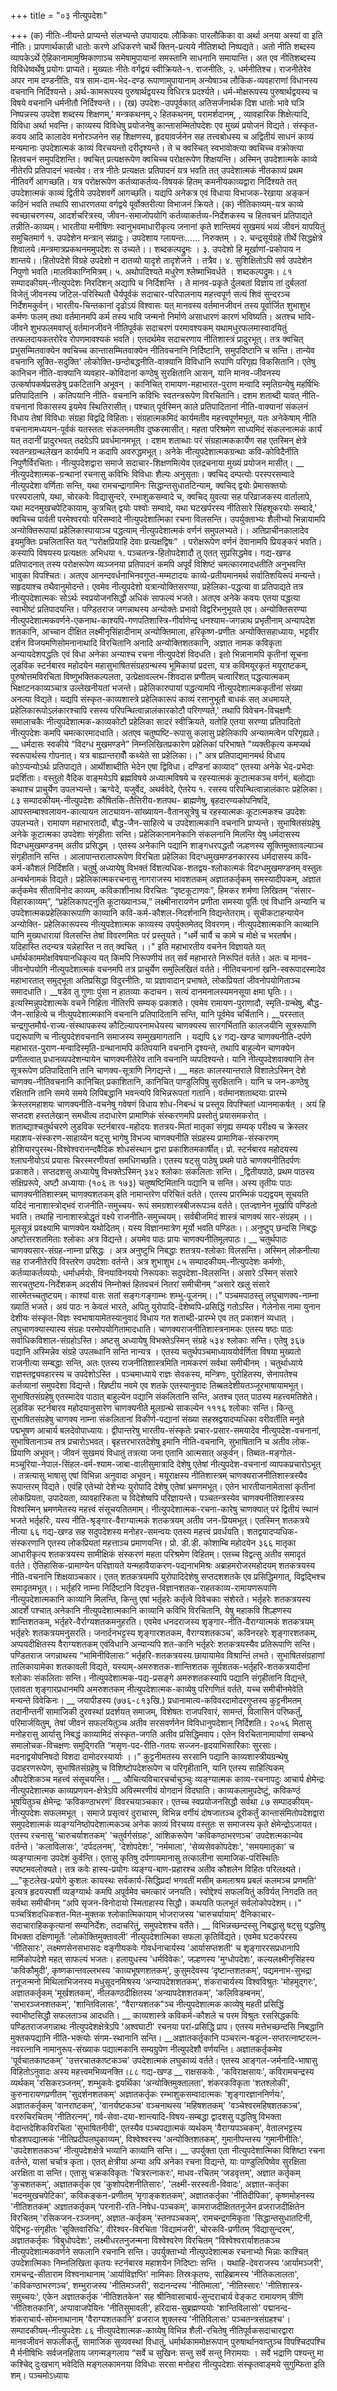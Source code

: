 +++
title = "०३ नीत्युपदेशः"

+++
(क) नीतिः-नीयन्ते प्राप्यन्ते संलभ्यन्ते उपायादयः लौकिकाः पारलौकिका वा अर्था अनया अस्यां वा इति नीतिः। प्रापणार्थकान्नी धातोः करणे अधिकरणे चार्थे क्तिन्-प्रत्यये नीतिशब्दो निष्पद्यते। अतो नीति शब्दस्य व्यापकेऽर्थे ऐहिकानामामुष्मिकाणाञ्च समेषामुपायानां समस्तानि साधनानि समायान्ति। अत एव नीतिशब्दस्य विविधेष्वर्थेषु प्रयोगः प्राप्यते।
मुख्यतः नीतेः वर्गद्वयं स्वीक्रियते-१. राजनीतिः, २. धर्मनीतिश्च। राजनीतेरेव अपर नाम दण्डनीतिः, यत्र साम-दाम-भेद-दण्ड रूपाणामुपायानाम् अन्येषाञ्च लौकिक-व्यवहाराणां विधानस्य वचनानि निर्दिश्यन्ते। अर्थ-कामरूपस्य पुरुषार्थद्वयस्य विधिरत्र प्रदर्श्यते। धर्म-मोक्षरूपस्य पुरुषार्थद्वयस्य च विषये वचनानि धर्मनीतौ निर्दिश्यन्ते।।
(ख) उपदेशः-उपपूर्वकात् अतिसर्जनार्थक दिश धातोः भावे घञि निष्पन्नस्य उपदेश शब्दस्य शिक्षणम्,' मन्त्रकथनम्,२ हितकथनम्, परामर्शदानम्, , व्यावहारिक शिक्षेत्यादि, विविधा अर्था भवन्ति।
काव्यस्य विविधेषु प्रयोजनेषु कान्तासम्मितोपदेशः एव मुख्यं प्रयोजनं विद्यते। संस्कृत-कवय आदि कालादेव मनोरञ्जनेन सह शिक्षणस्य, हृदयावर्जनेन सह तत्त्वबोधस्य च अद्वितीयं साधनं काव्यं मन्यमानाः उपदेशात्मकं काव्यं विरचयन्तो दरीदृश्यन्ते। ते च क्वस्चित् स्वभावोक्त्या क्वचिच्च वक्रोक्त्या हितवचनं समुपदिशन्ति। क्वचित् प्रत्यक्षरूपेण क्वचिच्च परोक्षरूपेण शिक्षयन्ति। अस्मिन् उपदेशात्मके काव्ये नीतेरपि प्रतिपादनं भवत्येव। तत्र नीतेः प्रत्यक्षतः प्रतिपादनं यत्र भवति तत् उपदेशात्मकं नीतकाव्यं प्रथम नीतिवर्गे आगच्छति। यत्र परोक्षरूपेण कर्तव्याकर्तव्य-विषयकं हितम् कमनीयकाव्यद्वारा निर्दिश्यते तत् उपदेशात्मकं काव्यं द्वितीये उपदेशवर्गे आगच्छति। यद्यपि अनेकत्र एवं विधाया विभाजक-रेखाया अङ्कनं कठिनं भवति तथापि साधारणतया वर्गद्वये पूर्वोक्तरीत्या विभाजनं क्रियते।
(क) नीतिकाव्यम्-यत्र काव्ये स्वच्छाचरणस्य, आदर्शचरित्रस्य, जीवन-समाजोपयोगि कर्तव्याकर्तव्य-निर्देशकस्य च हितवचनं प्रतिपाद्यते तन्नीति-काव्यम्। भारतीया मनीषिणः स्वानुभवमाधारीकृत्य जनानां कृते शान्तिमयं सुखमयं भव्यं जीवनं यापयितुं समुचितमार्ग
१. उपदेशेन मन्त्रान् संप्रादुः। उपदेशाय ग्लायन्तः...... निरुक्तम् । २. चन्द्रसूर्यग्रहे तीर्थे सिद्धक्षेत्रे शिवालये।मन्त्रमात्रप्रकथनममुपदेशः स उच्यते।। शब्दकल्पद्रुमः । ३. उपदेशो हि मूर्खाणां-प्रकोपाय न शान्तये।।हितोपदेशे विग्रहे उपदेशो न दातव्यो यादृशे तादृशेजने । तत्रैव। ४. सुशिक्षितोऽपि सर्व उपदेशेन निपुणो भवति।मालविकाग्निमित्रम्। ५. अथोपदिश्यते मधुरेण श्लेष्माभिवर्धते । शब्दकल्पद्रुमः।
८१
सम्पादकीयम्-नीत्युपदेशः निरदिशन् अद्यापि च निर्दिशन्ति । ते मानव-प्रकृते र्दुलबतां विज्ञाय तां दुर्बलतां विजेतुं जीवनस्य जटिल-परिस्थितौ धैर्यपूर्वकं सदाचार-परिपालनाय महत्त्वपूर्ण सत्यं शिवं सुन्दरञ्च निर्देशमकुर्वन्। भारतीय-चिन्तकानां दृढोऽयं विश्वासः यत् मानवस्य वर्तमानजीवनं तस्य पूर्वार्जित शुभाशुभ कर्मणः फलम् तथा वर्तमानमपि कर्म तस्य भावि जन्मनो निर्माणे असाधारणं कारणं भविष्यति। अतश्च भावि-जीवने शुभफलमवाप्तुं वर्तमानजीवने नीतिपूर्वकं सदाचरणं परमावश्यकम् यथामधुरफलमास्वादयितुं तत्फलदायकतरोरेव रोपणमावश्यकं भवति। एतदर्थमेव सदाचरणाय नीतिशास्त्रं प्रादुरभूत्। तत्र क्वचित् प्रभुसम्मितवाक्येन क्वचिच्च कान्तासम्मितवाक्येन नीतिवचनानि निर्दिष्टानि, समुपदिष्टानि च सन्ति। तान्येव वचनानि सूक्ति-सदुक्ति' लोकोक्ति-छन्दोबद्धनीति-वाक्यानि विविधानि रूपाणि परिगृह्य विकसितानि।
एतेषु कानिचन नीति-वाक्यानि व्यवहार-कोविदानां कण्ठेषु सुरक्षितानि आसन्, यानि मानव-जीवनस्य उत्कर्षापकर्षप्रसङेषु प्रकटितानि अभूवन् । कानिचित् रामायण-महाभारत-पुराण मन्वादि स्मृतिग्रन्येषु महर्षिभिः प्रतिपादितानि । कतिपयानि नीति- वचनानि कविभिः स्वतन्त्ररूपेण विरचितानि। दशम शताब्दी यावत् नीति-वचनानां विकासस्य इयमेव स्थितिरासीत्। पश्चात् पूर्वस्मिन् काले प्रतिपादितानां नीति-वाक्यानां संकलनं विधाय तेषां विविधाः संग्रहा विद्वद्रि विहिताः। संग्रहात्मकमिदं कार्यमतीव महत्त्वपूर्णमभूत्, यतः अनेकेषाम् नीति वचनानामध्ययन-पूर्वकं यतस्ततः संकलनमतीव दुष्करमासीत्। महता परिश्रमेण साध्यमिदं संकलनात्मकं कार्यं यत् तदानीं प्रादुरभवत् तदग्रेऽपि प्रवर्धमानमभूत् ।
दशम शताब्धाः परं संग्रहात्मककार्येण सह एतस्मिन् क्षेत्रे स्वतन्त्रग्रन्थलेखन कार्यमपि न कदापि अवरुद्धमभूत्। अनेके नीत्युपदेशात्मकग्रन्थाः कवि-कोविदैर्नीति निपुणैर्विरचिताः। नीत्युपदेशद्वारा समाजे सदाचार-शिक्षणमित्येव एतद्रचनाया मुख्यं प्रयोजन मासीत्।
__ नीत्युपदेशात्मक-ग्रन्थानां रचनासु कविभिः विविधाः शैल्यः अनुसृताः। क्वचिद् दम्पत्योः परस्परसम्वादे नीत्युपदेशा वर्णिताः सन्ति, यथा रामचन्द्रागामिनः सिद्धान्तसुधातटिन्याम्, क्वचिद् द्वयोः प्रेमासक्तयोः परस्परालापे, यथा, चोरकवेः विद्यासुन्दरे, रम्भाशुकसम्वादे च, क्वचिद् युवत्या सह परिव्राजकस्य वार्तालापे, यथा मदनमुखचपेटिकायाम्, कुत्रचित् द्वयोः पश्वोः सम्वादे, यथा घटखर्परस्य नीतिसारे सिंहशूकरयोः सम्वादे,' क्वचिच्च पार्वती परमेश्वरयोः परिसम्वादे नीत्युपदेशात्मिका रचना विलसन्ति। उपर्युक्ताभ्यः शैलीभ्यो भिन्नायामपि
अन्योक्तिरूपायां प्रहेलिकास्पायाञ्च पद्धत्याम् नीत्युपदेशात्मकं वर्णनं समुपलभ्यते।।
अतिप्राचीनकालादेव इयमुक्तिः प्रचलितास्ति यत् “परोक्षप्रियाहि देवाः प्रत्यक्षद्विषः” । परोक्षरूपेण वर्णनं देवानामपि प्रियङ्करं भवति। कस्यापि विषयस्य प्रत्यक्षतः अभिधया
१. पञ्चतन्त्र-हितोपदेशादौ तु एतत् सुप्रसिद्धमेव।
गद्य-खण्ड
प्रतिपादनात् तस्य परोक्षरूपेण व्यञ्जनया प्रतिपादनं कमपि अपूर्वं विशिष्टं चमत्कारमादधतीति
अनुभवन्ति भावुका विपश्चितः। अतएव आनन्दवर्धनाभिनवगुप्त-मम्मटादयः काव्ये-प्रतीयमानमर्थ सर्वातिशयिरूपं मन्यन्ते। सहृदयाश्च तथैवानुमोदन्ते। एवमेव नीत्युपदेशो यत्रान्योक्तिसरण्या, प्रहेलिका-पद्धत्या वा प्रतिपाद्यते तत्र नीत्युपदेशात्मकः सोऽर्थः स्वप्रयोजनसिद्धौ अधिकं साफल्यं भजते। अतएव अनेके कवयः एतया पद्धत्या स्वाभीष्टं प्रतिपादयन्ति। पण्डितराज जगन्नाथस्य अन्योक्तेः प्रभावो विद्वरिभनुभूयते एव।
अन्योक्तिसरण्या नीत्युपदेशात्मकवर्णने-एकनाथ-काश्यपि-गणपतिशास्त्रि-गीर्वाणेन्द्र धनश्याम-जगन्नाथ प्रभृतीनाम् अन्यापदेश शतकानि, आच्चान दीक्षित लक्ष्मीनृसिंहादीनाम् अन्योक्तिमाला, हरिकृष्ण-प्रणीतः अन्योक्तिसहाध्यायः, भट्टवीर दर्शन विजयमणिसोमनानाथादि विरचितानि अनादि अन्योक्तिशतकानि, अज्ञात नामक कविकृता अन्यायदेशपद्धतिः एवं विधा अनेका अन्याश्च रचना नीत्युपदेशं विदधति। इतो भिन्नानामपि कृतीनां सूचना लुडविक स्टर्नबारव महोदयेन महासुभाषितसंग्रहग्रन्थस्य भूमिकायां प्रदत्ता, यत्र कविमयूरकृतं मयूराष्टकम्, पुरुषोत्तमविरचिता विष्णुभक्तिकल्पलता, उत्प्रेक्षावल्लभ-शिवदास प्रणीतम् चत्वारिंशत् पद्धत्यात्मकम् भिक्षाटनकाव्यञ्चात्र उल्लेखनीयतां भजन्ते।
प्रहेलिकारुपायां पद्धत्यामपि नीत्युपदेशात्मककृतीनां संख्या अनल्पा विद्यते। यद्यपि संस्कृत-काव्यशास्त्रे प्रहेलिकारूपं काव्यं रसानुभूतौ बाधकं सत् अधमायते, प्रहेलिकारूपोऽलंकारश्चापि रसस्य परिपन्थित्वान्नालंकारकोटौ परिगण्यते,' तथापि विवेचन-विचक्षणैः समालाचकैः नीत्युपदेशात्मक-काव्यकोटौ प्रहेलिका सादरं स्वीक्रियते, यतोहि एतया सरण्या प्रतिपादितो नीत्युपदेशः कमपि चमत्कारमादधाति। अतएव चतुष्पष्टि-रूपासु कलासु प्रहेलिकापि अन्यतमत्वेन परिगृह्यते।
__ धर्मदासः स्वकीये “विदग्ध मुखमण्डने” निम्नलिखितप्रकारेण प्रहेलिकां परिभाषते
"व्यक्तीकृत्य कमप्यर्थ स्वरूपार्थस्य गोपनात्।
यत्र बाह्यान्तरावौँ कथ्येते सा प्रहेलिका।।" अत्र प्रतिपाद्यमानमर्थ विधाय कोऽप्यन्योऽर्थः प्रतिपाद्यते। आर्थीशाब्दीति भेदेन एषा द्विविधा। दण्डिनां काव्याद” एतस्या अनेके भेद-प्रभेदाः प्रदर्शिताः।
वस्तुतो वैदिक वाङ्मयेऽपि ब्रह्मविषये अध्यात्मविषये च रहस्यात्मकं कूटात्मकञ्च वर्णनं, बलोद्याः कथाश्च प्राचुर्येण उपलभ्यन्ते। ऋग्वेदे, यजुर्वेद, अथर्ववेदे, ऐतरेय
१. रसस्य परिपन्थित्वान्नालंकारः प्रहेलिका।
८३
सम्पादकीयम्-नीत्युपदेशः कौषितकि-तैत्तिरीय-शतपथ- ब्राह्मणेषु, बृहदारण्यकोपनिषदि, आपस्तम्बाश्वलायन-कात्यायन लाट्यायन-सांख्यायन-वैतानसूत्रेषु च रहस्यात्मकः कूटात्मकश्च उपदेशः उपलभ्यते। रामायण महाभारतादौ, बौद्ध-जैन-साहित्ये च उपदेशात्मकानि वचनानि प्राप्यन्ते। सुभाषितसंग्रहेषु
अनेके कूटात्मका उपदेशाः संगृहीताः सन्ति।
प्रहेलिकानामनेकानि संकलनानि मिलन्ति येषु धर्मदासस्य विदग्धमुखमण्डनम् अतीव प्रसिद्धम् । एतस्य अनेकानि पद्यानि शाङ्गधरपद्धतौ जल्हणस्य सूक्तिमुक्तावल्याञ्च संगृहीतानि
सन्ति ।
आलापान्तरालापरूपेण विरचिता प्रहेलिका विदग्धमुखमण्डनकारस्य धर्मदासस्य कवि-कर्म-कौशलं निर्दिशति। चतुर्षु अध्यायेषु विभक्तं विंशत्यधिक-शतद्वय-श्लोकात्मकं विदग्धमुखमण्डनम् वस्तुतः अन्वर्थनामकं विद्यते।
प्रहेलिकात्मकरचनासु नागराजस्य भावशतकम् अज्ञातकर्तृकम् समस्यादीपकम्, अज्ञात कर्तृकमेव सीताविनोद काव्यम्, कविकाशीनाथ विरचितः “दृष्टकूटाणवः”, हिमकर शर्मणा लिखितम् “संसार-विहारकाव्यम्”, “प्रहेलिकापट्नुति कूटाख्यानञ्च,” लक्ष्मीनारायणेन प्रणीता समस्या पूर्तिः एवं विधानि अन्यानि च उपदेशात्मकप्रहेलिकारूपाणि काव्यानि कवि-कर्म-कौशल-निदर्शनानि विद्यन्तेतराम्।
सूचीकटाहन्यायेन अन्योक्ति- प्रहेलिकारूपस्य नीत्युपदेशात्मक काव्यस्य उपर्युक्तमेतद् विवरणम्। नीत्युपदेशात्मकानि काव्यानि यानि मुख्यधारायां विलसन्ति तेषां विवरणमितः परं प्रस्तूयते।
"धर्मे चार्यै च कामे च मोक्षे च भरतर्षभ। यदिहास्ति तदन्यत्र यन्नेहास्ति न तत् क्वचित् ।।"
इति महाभारतीय वचनेन विज्ञायते यत् धर्मार्थकाममोक्षविषयानधिकृत्य यत् किमपि निरूपणीयं तत् सर्वं महाभारते निरूपितं वर्तते। अतः च मानव- जीवनोपयोगि नीत्युपदेशात्मकं वचनमपि तत्र प्राचुर्येण समुल्लिखितं वर्तते। नीतिवचनानां खनि-स्वरूपादस्मादेव महाभारतात् समुद्भूता अतिप्रसिद्धा विदुरनीतिः, या प्रज्ञावादान् प्रभाषते, लोकप्रियतां जीवनोपयोगिताञ्च
समादधाति।
__षडेव तु गुणाः पुंसा न हातव्याः कदाचन। सत्यं दानमनालस्यमनसूया क्षमा घृतिः।। इत्यस्मिन्नुपदेशात्मके वचने निहिता नीतिरपि सम्यक् प्रकाशते। एवमेव रामायण-पुराणादौ, स्मृति-ग्रन्थेषु, बौद्ध-जैन-साहित्ये च नीत्युपदेशात्मकानि वचनानि प्रतिपादितानि सन्ति, यानि पूर्वमेव चर्चितानि।
__परस्तात् चन्द्रगुप्तमौर्य-राज्य-संस्थापकस्य कौटिल्यापरनामधेयस्य चाणक्यस्य सारगर्भिताति कालजयीनि सूत्ररूपाणि पद्यरूपाणि च नीत्युपदेशवचनानि समाजस्य सम्मुखमागतानि । यद्यपि
६४
गद्य-खण्ड
चाणक्यनीति-दर्पणे महाभारत-पुराण-मन्वादिस्मृति-ग्रन्थानामपि कतिपयानि वचनानि दृश्यन्ते, तथापि बाहुल्येन चाणक्येन प्रणीतत्वात् प्रधानव्यपदेशन्यायेन चाणक्यनीतेरेव तानि वचनानि व्यपदिश्यन्ते। यानि नीत्युपदेशवाक्यानि तेन सूत्ररूपेण प्रतिपादितानि तानि चाणक्य-सूत्राणि
निगद्यन्ते।
__ महतः कालस्यान्तराले विशालेऽस्मिन् देशे चाणक्य-नीतिवचनानि कानिचित् प्रकाशितानि, कानिचित् पाण्डुलिपिषु सुरक्षितानि। यानि च जन-कण्ठेषु रक्षितानि तानि समये समये लिपिबद्धानि भवन्त्यपि विभिन्नरूपतां गतानि।
वर्तमानशताब्दयाः प्रारम्भे क्रेस्लरमहाशयः चाणक्यनीति-वचनेषु गवेषणं विधाय शोध-निबन्धं च प्रस्तूय विपश्चितां ध्यानमाकर्षत् । अयं हि सप्तदश हस्तलेखान् समधीत्य तदाधारेण प्रामाणिकं संस्करणमपि प्रस्तोतुं प्रयासमकरोत् ।
शताब्द्याश्चतुर्थचरणे लुडविक स्टर्नबारव-महोदयः शतत्रय-मितां मातृकां संगृह्य सम्यक् परीक्ष्य च क्रेस्लर महाशय-संस्करण-साहाय्येन षट्सु भागेषु विभज्य चाणक्यनीति संग्रहस्य प्रामाणिक-संस्करणम् होशियारपुरस्थ-विश्वेश्वरानन्दवैदिक शोधसंस्थान द्वारा प्रकाशितमकार्षीत्। प्रो. स्टर्नबारव महोदयस्य श्लाघनीयोऽयं प्रयासः चिरस्मरणीयतां समधिगच्छति। एतस्य षट्सु पाठेषु प्रथमे पाठे चाणक्यनीतिदर्पणः प्रकाशते। सप्तदशसु अध्यायेषु विभक्तेऽस्मिन् ३४२ श्लोकाः संकलिताः सन्ति। _द्वितीयपाठे, प्रथम पाठस्य संक्षिप्ररूपे, अष्टौ अध्यायाः (१०६ तः १७३) चतुष्षष्टिमितानि पद्यानि च सन्ति।
अस्य तृतीयः पाठः चाणक्यनीतिशास्त्रम् चाणक्यशतकम् इति नामान्तरेण परिचितं वर्तते। एतस्य प्रारम्भिकं पद्यद्वयम् सूचयति यदिदं नानाशास्त्रोद्भवं राजनीति-समुच्चय- रूपं समग्रशास्त्रबीजरूपञ्च वर्तते। एतज्ज्ञानेन मूर्खापि पण्डितो भवति।
तथाहि
नानाशास्त्रोद्धृतं वक्ष्ये राजनीति-समुच्चयम्। सर्वबीजमिदं शास्त्रं चाणक्यं सार-संग्रहम् ।। मूलसूत्रं प्रवक्ष्यामि चाणक्येन यथोदितम्।
यस्य विज्ञानमात्रेण मूर्यो भवति पण्डितः।। अनुष्टुप् छन्दसि निबद्धः अष्टोत्तरशतमिताः श्लोकाः अत्र विद्यन्ते। अयमेव पाठः प्रायः चाणक्यनीतिमूलपाठः।
__ चतुर्थपाठः चाणक्यसार-संग्रह-नाम्ना प्रसिद्धः । अत्र अनुष्टुभि निबद्धाः शतत्रय-श्लोकाः विलसन्ति। अस्मिन् लोकनीत्या सह राजनीतेरपि विस्तरेण उपदेशाः वर्तन्ते। अत्र शुभाशुभ
८५
सम्पादकीयम्-नीत्युपदेशः कर्मणोः, कर्तव्याकर्तव्ययोः, धर्माधर्मयोः, विनयाविनययो निरूपकाः सदुपदेशा-विलसन्ति। असारे ऽस्मिन् संसारे सारचतुष्टय-निर्देशकम् अदसीयं निम्नोक्तं हितवचनं नितरां समीचीनम्
“असारे खलु संसारे सारमेतच्चतुष्टयम्।
काश्यां वासः सतां सङ्गःगङ्गाम्भः शम्भु-पूजनम्।।" पञ्चमपाठस्तु लघुचाणक्य-नाम्ना ख्यातिं भजते। अयं पाठः न केवलं भारते, अपितु युरोपादि-देशेष्वपि-प्रसिद्धिं गतोऽस्ति। गेलेनोस नामा युनान देशीयः संस्कृत-विज्ञः स्वभाषायामेतस्यानुवादं विधाय गत शताब्दी-प्रारम्भे एव तत् प्रकाशनं व्यधात् । लघुचाणक्यास्यास्य संग्रहः परमोपयोगितामादधाति।
चाणक्यराजनीतिशास्त्रनामकः एतस्य षष्ठः पाठः सर्वाधिकविशाल-संग्रहोऽस्ति। अष्टसु अध्यायेषु विभक्तेऽस्मिन् संग्रहे ५३४ श्लोकाः सन्ति। एतेषु ३६७ पद्यानि अस्मिन्नेव संग्रहे उपलब्धानि सन्ति नान्यत्र । एतस्य चतुर्थपञ्चमाध्याययोर्वर्णिता विषया मुख्यतो राजनीत्या सम्बद्धाः सन्ति, अतः एतस्य राजनीतिशास्त्रमिति नामकरणं सर्वथा समीचीनम् । चतुर्थाध्याये राज्ञस्तद्व्यवहारस्य च उपदेशोऽस्ति । पञ्चमाध्याये राज्ञः सेवकस्य, मन्त्रिणः, पुरोहितस्य, सेनापतेश्च कर्तव्यानां समुपदेशा विद्यन्ते। खिष्टीय नवमे एव शतके एतस्यानुवादः तिब्बतदेशीयतञ्जूरभाषायामभूत्। सुभाषितसंग्रहेषु एतस्मादेव पाठात् बाहुल्येन पद्यानि संकलितानि सन्ति, अतश्च एतत् पाठस्य महत्त्वमतिशेते। लुडविक स्टर्नबारव महोदयानुसारेण चाणक्यनीते मूलग्रन्थे साकल्येन १११६ श्लोकाः सन्ति। किन्तु सुभाषितसंग्रहेषु चाणक्य नाम्ना संकलितानां विकीर्ण-पद्यानां संख्या सहस्रद्वयादप्यधिका वरीवर्तीति मनुते पद्मभूषण
आचार्य बलदेवोपाध्यायः।
द्वीपान्तरेषु भारतीय-संस्कृतेः प्रचार-प्रसार-समयादेव नीत्युपदेश-वचनानां, सुभाषितानाञ्च तत्र प्रचारोऽभवत्। बृहत्तरभारतदेशेषु इमानि नीति-वचनानि, सुभाषितानि च अतीव लोक-प्रियाणि अभूवन्। जीवनं सुखमयं विधातुं तत्रत्या जना एतानि आत्मसात् अकुर्वन्। तिब्वत-मङ्गोल-मञ्चूरिया-नेपाल-सिंहल-वर्म-श्याम-जाबा-वालीसुमात्रादि देशेषु एतेषां नीत्युपदेश-वचनानां व्यापकप्रचारोऽभूत् । तत्रत्यासु भाषासु एषां विभिन्ना अनुवादा अभूवन्। मयूराक्षस्य नीतिशास्त्रम् चाणक्यराजनीतिशास्त्रस्यैव रूपान्तरम् विद्यते। एवंहि एतेभ्यो देशेभ्यः युरोपादि देशेषु एतेषां भ्रमणमभूत्। एतेन भारतीयानामेतासां कृतीनां लोकप्रियता, उपादेयता, व्यावहारिकता च विदेशेष्वपि परिज्ञायन्ते। पञ्चतन्त्रस्येव चाणक्यनीतिशास्त्रस्य विश्वस्मिन् भ्रमणमेतस्य महत्त्वं संसूचयतितमाम्।
नीत्युपदेशात्मक-रचना-कारेषु चाणक्यात् परं द्वितीयं स्थानं भजते भर्तृहरिः, यस्य नीति-श्रृङ्गार-वैराग्यात्मकं शतकत्रयम् अतीव जन-प्रियमभूत्। एतस्मिन् शतकत्रये नीत्या
६६
गद्य-खण्ड
सह सदुपदेशस्य मनोहर-समन्वयः एतस्य महत्त्वं प्रवर्धयति। शतद्वयादप्यधिक-संस्करणानि एतस्य लोकप्रियतां महत्ताञ्च प्रमाणयन्ति। प्रो. डी.डी. कोशाम्बि महोदयेन ३६६ मातृका आधारीकृत्य शतकत्रयस्य सामीक्षिकं संस्करणं महता परिश्रमेण विहितम्। एतच्च विद्वत्सु अतीव समादृतं वर्तते। ऐतिहासिक-प्रामाण्येन परिज्ञायते यन्महावैयाकरण-पद्यनाभमिश्रः अब्राहमरोजरमहोदयम् शतकत्रयस्य नीति-वचनानि शिक्षयाञ्चकार। एतत् शतकत्रयमपि युरोपादिदेशेषु सप्तदशशतके एव प्रसिद्धिमगात्, विद्वद्भिश्च समादृतमभूत्।।
भर्तृहरि नाम्ना निर्दिष्टानि विटवृत्त-विज्ञानशतक-राहतकाव्य-रामायणरूपाणि नीत्युपदेशात्मकानि काव्यानि मिलन्ति, किन्तु एषां भर्तृहरेः कर्तृत्वे विवेचकाः संशेरते।
भर्तृहरेः शतकत्रयस्य आदर्शे पश्चात् अनेकानि नीत्युपदेशात्मकानि काव्यानि कविभि विरचितानि, येषु महाकवि शिल्हणस्य शान्तिशतकम्, भर्तृहरे-वैर्राग्यशतकमनुहरति। एवमेव धनदराजस्य शृङ्गार-नीति-वैराग्यात्मकं शतकत्रयम् भर्तृहरेः शतकत्रयमनुसरति। जनार्दनभट्टस्य शृङ्गारशतकम, वैराग्यशतकञ्च', कविनरहरेः शृङ्गारशतकम्, अप्पयदीक्षितस्य वैराग्यशतकम् एवंविधानि अन्यान्यपि शत-कानि भर्तृहरेः शतकत्रयस्यैव प्रतिरूपाणि सन्ति। पण्डितराज जगन्नाथस्य “भामिनीविलासः” भर्तृहरि-शतकत्रयस्य छायायामेव विश्रान्तिं लभते।
सुभाषितसंग्रहाणां तालिकायामेका शतकावली विद्यते, यस्याम्-अमरुशतक-शान्तिशतक सूर्यशतक-भर्तृहरि-शतकत्रयादीनां श्लोकाः संकलिताः सन्ति। नीत्युपदेशात्मक-पद्य-प्रसङ्गे अमरुशतकस्यापि पद्यानि संगृहीतानि विद्यन्ते, एतावता शृङ्गारप्रधानमपि अमरुशतकम् नीत्युपदेशात्मक-काव्येषु परिगणितं वर्तते, यच्च समीचीनमेवेति मन्यन्ते विवेकिनः।
__ जयापीडस्य (७७६-८१३खि.) प्रधानामात्य-कविवरदामोदरगुप्तस्य कुट्टनीमतम् तदानीन्तनीं सामाजिकी दुरवस्थां प्रदर्शयत् समाजम्, विशेषतः राजपरिवारं, सामन्तं, विलासिनं परिष्कर्तुं, परिमार्जयितुम्, तेषां जीवनं सफलयितुञ्च अतीव सरसवर्णनेन विविधानुपदेशान् निर्दिशति। २०५६ मितासु मनोहरासु आर्यासु निबद्धं काव्यामिदं संस्कृत-जगति अतीव प्रसिद्धिमवाप। एतेन विरचितानामार्याणां सम्बन्धे समालोचक-विचक्षणः समुद्गिरति
“मसृण-पद-रीति-गतयः सज्जन-हृदयाभिसारिकाः सुरसाः।
मदनाद्वयोपनिषदो विशदा दामोदरस्यार्याः ।।” कुट्टनीमतस्य सरसानि पद्यानि काव्यशास्त्रीयग्रन्थेषु उदाहरणरूपेण, सुभाषितसंग्रहेषु च विशिष्टोपदेशरूपेण च परिगृहीतानि, यानि एतस्य साहित्यिकम् औपदेशिकञ्च महत्त्वं संसूचयन्ति। __ औचित्यविचारचर्चाचुञ्चुः व्यङ्ग्यात्मक काव्य-रचनापटुः आचार्य क्षेमेन्द्रः नीत्युपदेशात्मक काव्यप्रणयन-क्षेत्रेऽपि अविस्मरणीयं योगदानं विदघाति। काव्यकलामुपदेष्टुं, कविकण्ठं भूषयितुञ्च क्षेमेन्द्रः ‘कविकण्ठाभरणं' विवरचयाञ्चकार। एतच्च स्वप्रयोजनसिद्धौ सर्वथा
८७
सम्पादकीयम्-नीत्युपदेशः सफलमभूत् । समाजे प्रसृत्वरं दुराचारम्, विभिन्न वर्गीयं दोषजातञ्च दूरीकर्तुं कान्तासंमितोपदेशद्वारा समुपदेशात्मकं व्यङ्ग्यनिष्ठोपदेशात्मकञ्च अनेक काव्यं विरचय्य वस्तुतः स समाजस्य कृते क्षेमेन्द्रोऽजायत। एतस्य रचनासु 'चारुचर्याशतकम्' 'चतुर्वर्गसंग्रहः', आंशिकरूपेण 'कविकण्ठाभरणञ्च' उपदेशत्मकान्येव वर्तन्ते। 'कलाविलासः', 'दर्पदलनम्', 'देशोपदेशः', 'नर्ममाला', 'सेव्यसेवकोपदेशः', 'समयमातृका' च व्यङ्ग्यात्मना उपदेशं कुर्वन्ति। एतासु कृतिषु दर्पणायमानासु तत्कालीना सामाजिक-परिस्थितिः स्पष्टमवलोक्यते। तत्र कवेः हास्य-प्रयोगः व्यङ्ग्य-बाण-प्रहारश्च अतीव कौशलेन विहितः परिलक्ष्यते।
__"कूटलेख-प्रयोगे कुशलः कायस्थः सर्वकार्य-सिद्धिप्रदां भगवतीं मसीम् कमलाश्रय प्रबलं कलमञ्च प्रणमति' इत्यत्र हृदयस्पर्शी व्यङ्ग्यार्थः कमपि अपूर्वमेव चमत्कारं जनयति। स्वोद्देश्यं सफलयितुं कविर्यत् निगदति तत् सर्वथा समीचीनम्
“अपि सृजन-विनोदायो स्मिताहास्य सिद्धौ।
कथयति फलभूतं सर्वलोकोपदेशम्।।" पञ्चत्रिंशदधिकशत-मित-मुक्तक श्लोकात्मिकायाम् भोजराजस्य 'चारुचर्यायाम्' दैनिकाचार-सदाचाराहिककृत्यानां सम्यनिर्देशः, तदाचरितुं, समुपदेशश्च वर्तेते। __ विभिन्नच्छन्दस्सु निबद्धासु षट्सु पद्धतिषु विभक्ता दक्षिणामूर्तेः 'लोकोक्तिमुक्तावली' नीत्युपदेशात्मिका सफला कृतिर्विद्यते।
एवमेव घटकर्परस्य 'नीतिसारः', लक्ष्मणसेनसभासदः वङ्गीयकवेः गोवर्धनाचार्यस्य 'आर्यासप्तशती' च शृङ्गाररसप्रधानापि मार्मिकोपदेशे महत् साफल्यं भजतः।
हलायुधस्य 'धर्मविवेकः', जल्हणस्य 'मुग्धोपदेशः', कल्यलक्ष्मीनृसिंहस्य ‘कविकौमुदी', कृष्णकान्तवल्लभस्य 'काव्यभूषणशतकम्', कुसुमदेवस्य ‘दृष्टान्तशतकम्', पद्यमनाभ-सुभद्रा तनूजन्मनो मिथिलाभिजनस्य मधुसूदनमिश्रस्य ‘अन्यापदेशशतकम्', शंकराचार्यस्य विश्वविश्रुतः 'मोहमुद्गरः', अज्ञातकर्तृकम् 'मूर्खशतकम्', नीलकण्ठदीक्षितस्य ‘अन्यापदेशशतकम्', 'कलिविडम्बनम्', 'सभारञ्जनशतकम्', 'शान्तिविलासः', “वैराग्यशतक"ञ्च नीत्युपदेशात्मक
काव्येषु महती प्रसिद्धिं स्वाभीष्टसिद्धौ सफलताञ्च आदधति। __ काव्यशास्त्रे कविकर्म-कौशले च परम विश्रुतः रससिद्धकविः पण्डितराजजगन्नाथः नीत्युपदेशक्षेत्रेऽपि 'अश्वघाटी' रचनया परां-प्रसिद्धि प्राप। एतस्य मत्तेभच्छन्दसि निबद्धानि मुक्तकपद्यानि नीति-भक्त्योः संगम-स्थानानि सन्ति। __अज्ञातकर्तृकानि पञ्चरत्न-षड्रत्न-सप्तरत्नाष्टरत्न-नवरत्नानि नामानुरूप-संख्याक पद्यात्मकानि सम्यग्रुपेण नीत्युपदेशौ वर्णयन्ति।
अज्ञातकर्तृकमेव 'पूर्वचातकाष्टकम्' 'उत्तरचातकाष्टकञ्च' उपदेशात्मकं लघुकाव्यं वर्तते। एतस्य आङ्गल-जर्मनादि-भाषासु विहितोऽनुवादः अस्य महत्त्वमभिव्यनक्ति।८८
गद्य-खण्ड
__ राक्षसकवेः , 'कविराक्षसायः', कविरामचन्द्रस्य व्यर्थकम् 'रसिकरञ्जनम्', शम्भुकवेः द्वयर्थिका ‘अन्योक्तिमुक्तालता', शंकरकविकृता 'शतश्लोकी', कुरुनारायणप्रणीतम् 'सुदर्शनशतकम्' अज्ञातकर्तृकः रम्भाशुकसम्वादात्मकः 'शृङ्गारज्ञाननिर्णयः', अज्ञातकर्तृकम् 'वानराष्टकम्', 'वानर्यष्टकञ्च' वञ्चनाथस्य 'महिषशतकम्' 'वञ्चेश्वरमहिषशतकञ्च', वररुचिरचितम् 'नीतिरत्नम्', गर्व-सेवा-दया-शान्त्यादि-विषय-सम्बद्धा द्वादशसु पद्धतिषु विभक्ता वेदान्तदेशिकविरचिता 'सुभाषितनीवी', एतस्यैव पञ्चपद्यात्मकं व्यर्थकम् 'वैराग्यपञ्चकम्', वेतालभट्टस्य षोडशपद्यात्मकं 'नीतिप्रदीपलघुकाव्यम्', विश्वेश्वरस्य 'अन्योक्तिशतकम्', गुमानीपन्तस्य ‘गुमानीनीतिः', 'उपदेशशतकञ्च' नीत्युपदेशक्षेत्रे भव्यानि काव्यानि सन्ति। __ उपर्युक्ता एता नीत्युपदेशात्मिका विशिष्टा रचना वर्तन्ते, यासां चर्चात्र कृता। एतत् क्षेत्रीया अन्या अपि अनेका रचना विद्यन्ते, याः पाण्डुलिपिष्वेव सुरक्षिता अरक्षिता वा सन्ति। एतासु चक्रकविकृतः 'चित्ररत्नाकरः', माधव-रचितम् ‘जडवृत्तम्', अज्ञात कर्तृकम् ‘कुचशतकम्', अज्ञातकर्तृक एव 'कुशोपदेशनीतिसारः', 'लक्ष्मी-सरस्वती-विवादः', अज्ञात-कर्तृका 'मदनमुखचपेटिका', कविकङ्कन-प्रणीतम् ‘मृगाङ्कशतकम्', अज्ञातकर्तृका 'नीतिदीपिका', कृष्णमोहनस्य 'नीतिशतकम्' अज्ञातकर्तृकम् ‘परनारी-रति-निषेध-पञ्चकम्', कामराजदीक्षिततनूजेन व्रजराजदीक्षितेन विरचितम् 'रसिकजन-रञ्जनम्', अज्ञात-कर्तृकम् 'स्तनपञ्चकम्', रामचन्द्रगमिकृता 'सिद्धान्तसुधातटिनी, पेद्दिभट्ट-संगृहीतः 'सूक्तिवारिधिः', वीरेश्वर-विरचिता 'विद्यामंजरी', चोरकवि-प्रणीतम् ‘विद्यासुन्दरम्', अज्ञातकर्तृकः ‘विबुधोपदेशः', लक्ष्मीधरतनुजन्मना विश्वेश्वरेण विरचितम् “विश्वेश्वरार्याशतकञ्च नीत्युपदेशात्मकवर्णने सफलानि रचनानि सन्ति।
उपर्युक्ताभ्यो नीत्युपदेशात्मक रचनाभ्यो भिन्नाः काश्चित् उपदेशात्मिकाः निम्नलिखिता कृतयः स्टर्नबारव महाशयेन निदिष्टाः सन्ति । यथाहि-देवराजस्य ‘आर्यामञ्जरी', रामचन्द्र-सीताराम विश्वनाथानाम् ‘आर्याविज्ञप्ति' नामिकाः तिस्रःकृतयः, साहिब्रामस्य 'नीतिकलालता', 'कविकण्ठाभरणञ्च', शम्भुराजस्य 'नीतिमञ्जरी', सदानन्दस्य 'नीतिमाला', 'नीतिस्सारः' 'नीतिशास्त्र-समुच्चयः', एकेन अज्ञातकर्तृक 'नीतिशतकेन' सह श्रीनिवासाचार्य-सुन्दराचार्य वेङ्कट रामायणम् त्रीणि 'नीतिशतकानि', अप्पावाजपेयिनः 'नीतिसुमावली', हरिदास-सुब्रह्मण्ययोः 'शान्तिविलासो' पद्मानन्द-शंकराचार्य-सोमनाथानाम् 'वैराग्यशतकानि' व्रजराज शुक्लस्य 'नीतिविलासः' पञ्चतन्त्रसंग्रहश्च'।
सम्पादकीयम्-नीत्युपदेशः
८६
नीत्युपदेशात्मक-काव्येषु विभिन्न शैली-रचितेषु नीतिपूर्वकसदाचारद्वारा मानवजीवनं सफलीकर्तुं, सामाजिक सुव्यवस्थां विधातुं, धर्मार्थकाममोक्षरूपान् पुरुषार्थानवाप्तुञ्च विपश्चिदपश्चि मै र्मनीषिभिः सर्वजनहिताय जगन्मङ्गलाय
“सर्वे च सुखिनः सन्तु सर्वे सन्तु निरामयाः । सर्वे भद्राणि पश्यन्तु मा कश्चेिद् दुःखभाग् भवेदिति मङ्गलकामनया विविधाः सरसा मनोहरा नीत्युपदेशाः संस्कृतवाङ्मये सुगुम्फिता इति शम्।
पञ्चमोऽध्यायः